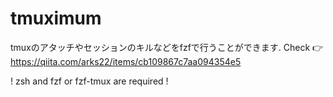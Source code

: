 # tmuximum
tmuxのアタッチやセッションのキルなどをfzfで行うことができます.
Check 👉 https://qiita.com/arks22/items/cb109867c7aa094354e5

! zsh and fzf or fzf-tmux are required ! 
